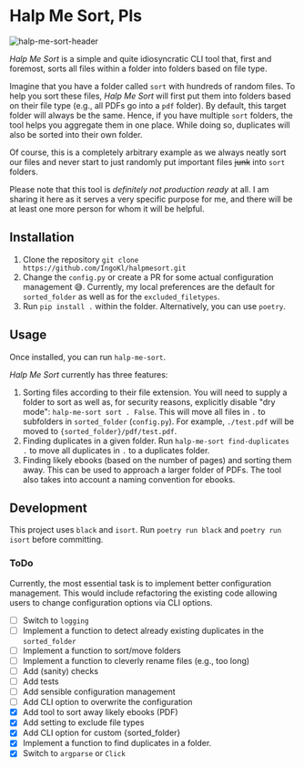 # Halp Me Sort, Pls

![halp-me-sort-header](https://github.com/IngoKl/halpmesort/assets/16179317/6c584b2f-d106-43ee-b58e-19a1f47680c9)

*Halp Me Sort* is a simple and quite idiosyncratic CLI tool that, first and foremost, sorts all files within a folder into folders based on file type.

Imagine that you have a folder called `sort` with hundreds of random files. To help you sort these files, *Halp Me Sort* will first put them into folders based on their file type (e.g., all PDFs go into a `pdf` folder). By default, this target folder will always be the same. Hence, if you have multiple `sort` folders, the tool helps you aggregate them in one place. While doing so, duplicates will also be sorted into their own folder.

Of course, this is a completely arbitrary example as we always neatly sort our files and never start to just randomly put important files ~~junk~~ into `sort` folders.

Please note that this tool is *definitely not production ready* at all. I am sharing it here as it serves a very specific purpose for me, and there will be at least one more person for whom it will be helpful.

## Installation

1. Clone the repository `git clone https://github.com/IngoKl/halpmesort.git`
1. Change the `config.py` or create a PR for some actual configuration management 😅. Currently, my local preferences are the default for `sorted_folder` as well as for the `excluded_filetypes`.
1. Run `pip install .` within the folder. Alternatively, you can use `poetry`.

## Usage

Once installed, you can run `halp-me-sort`.

*Halp Me Sort* currently has three features:

1. Sorting files according to their file extension. You will need to supply a folder to sort as well as, for security reasons, explicitly disable "dry mode": `halp-me-sort sort . False`. This will move all files in `.` to subfolders in `sorted_folder` (`config.py`). For example, `./test.pdf` will be moved to `{sorted_folder}/pdf/test.pdf`.
1. Finding duplicates in a given folder. Run `halp-me-sort find-duplicates .` to move all duplicates in `.` to a duplicates folder.
1. Finding likely ebooks (based on the number of pages) and sorting them away. This can be used to approach a larger folder of PDFs. The tool also takes into account a naming convention for ebooks.

## Development

This project uses `black` and `isort`. Run `poetry run black` and `poetry run isort` before committing.

### ToDo

Currently, the most essential task is to implement better configuration management. This would include refactoring the existing code allowing users to change configuration options via CLI options.

- [ ] Switch to `logging`
- [ ] Implement a function to detect already existing duplicates in the `sorted_folder`
- [ ] Implement a function to sort/move folders
- [ ] Implement a function to cleverly rename files (e.g., too long)
- [ ] Add (sanity) checks
- [ ] Add tests
- [ ] Add sensible configuration management
- [ ] Add CLI option to overwrite the configuration
- [X] Add tool to sort away likely ebooks (PDF)
- [X] Add setting to exclude file types
- [X] Add CLI option for custom {sorted_folder}
- [X] Implement a function to find duplicates in a folder.
- [X] Switch to `argparse` or `Click`
